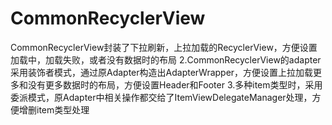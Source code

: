 # CommonRecyclerView
CommonRecyclerView封装了下拉刷新，上拉加载的RecyclerView，方便设置加载中，加载失败，或者没有数据时的布局 2.CommonRecyclerView的adapter采用装饰者模式，通过原Adapter构造出AdapterWrapper，方便设置上拉加载更多和没有更多数据时的布局，方便设置Header和Footer 3.多种item类型时，采用委派模式，原Adapter中相关操作都交给了ItemViewDelegateManager处理，方便增删item类型处理
